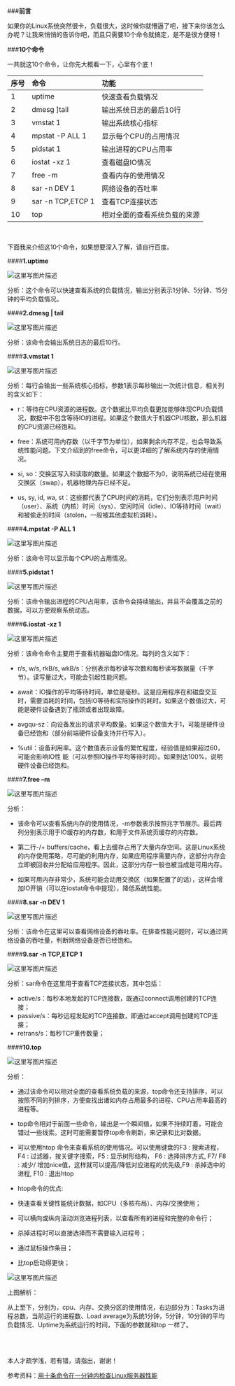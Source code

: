 ###**前言**

如果你的Linux系统突然很卡，负载很大，这时候你就懵逼了吧，接下来你该怎么办呢？让我来悄悄的告诉你吧，而且只需要10个命令就搞定，是不是很方便呀！


###**10个命令**

一共就这10个命令，让你先大概看一下，心里有个底！

|序号|命令|功能|
|:-----|:----|:-----|
|1|uptime | 快速查看负载情况|
|2|dmesg ]tail|输出系统日志的最后10行|
|3|vmstat 1|输出系统核心指标|
|4|mpstat -P ALL 1|显示每个CPU的占用情况|
|5|pidstat 1|输出进程的CPU占用率|
|6|iostat -xz 1|查看磁盘IO情况|
|7|free -m|查看内存的使用情况|
|8|sar -n DEV 1|网络设备的吞吐率|
|9|sar -n TCP,ETCP 1|查看TCP连接状态|
|10|top|相对全面的查看系统负载的来源|

<br>

下面我来介绍这10个命令，如果想要深入了解，请自行百度。

####**1.uptime**


![这里写图片描述](http://img.blog.csdn.net/20170703181900233?watermark/2/text/aHR0cDovL2Jsb2cuY3Nkbi5uZXQvYmFpeWVfeGluZw==/font/5a6L5L2T/fontsize/400/fill/I0JBQkFCMA==/dissolve/70/gravity/SouthEast)

分析：这个命令可以快速查看系统的负载情况，输出分别表示1分钟、5分钟、15分钟的平均负载情况。

####**2.dmesg | tail** 

![这里写图片描述](http://img.blog.csdn.net/20170703182048555?watermark/2/text/aHR0cDovL2Jsb2cuY3Nkbi5uZXQvYmFpeWVfeGluZw==/font/5a6L5L2T/fontsize/400/fill/I0JBQkFCMA==/dissolve/70/gravity/SouthEast)

分析：该命令会输出系统日志的最后10行。

####**3.vmstat 1**

![这里写图片描述](http://img.blog.csdn.net/20170703182149763?watermark/2/text/aHR0cDovL2Jsb2cuY3Nkbi5uZXQvYmFpeWVfeGluZw==/font/5a6L5L2T/fontsize/400/fill/I0JBQkFCMA==/dissolve/70/gravity/SouthEast)

分析：每行会输出一些系统核心指标，参数1表示每秒输出一次统计信息，相关列的含义如下：

* r：等待在CPU资源的进程数。这个数据比平均负载更加能够体现CPU负载情况，数据中不包含等待IO的进程。如果这个数值大于机器CPU核数，那么机器的CPU资源已经饱和。

* free：系统可用内存数（以千字节为单位），如果剩余内存不足，也会导致系统性能问题。下文介绍到的free命令，可以更详细的了解系统内存的使用情况。

* si, so：交换区写入和读取的数量。如果这个数据不为0，说明系统已经在使用交换区（swap），机器物理内存已经不足。

* us, sy, id, wa, st：这些都代表了CPU时间的消耗，它们分别表示用户时间（user）、系统（内核）时间（sys）、空闲时间（idle）、IO等待时间（wait）和被偷走的时间（stolen，一般被其他虚拟机消耗）。

####**4.mpstat -P ALL 1**

![这里写图片描述](http://img.blog.csdn.net/20170703182348064?watermark/2/text/aHR0cDovL2Jsb2cuY3Nkbi5uZXQvYmFpeWVfeGluZw==/font/5a6L5L2T/fontsize/400/fill/I0JBQkFCMA==/dissolve/70/gravity/SouthEast)

分析：该命令可以显示每个CPU的占用情况。

####**5.pidstat 1**

![这里写图片描述](http://img.blog.csdn.net/20170703182539690?watermark/2/text/aHR0cDovL2Jsb2cuY3Nkbi5uZXQvYmFpeWVfeGluZw==/font/5a6L5L2T/fontsize/400/fill/I0JBQkFCMA==/dissolve/70/gravity/SouthEast)

分析：该命令输出进程的CPU占用率，该命令会持续输出，并且不会覆盖之前的数据，可以方便观察系统动态。

####**6.iostat -xz 1**

![这里写图片描述](http://img.blog.csdn.net/20170703182741000?watermark/2/text/aHR0cDovL2Jsb2cuY3Nkbi5uZXQvYmFpeWVfeGluZw==/font/5a6L5L2T/fontsize/400/fill/I0JBQkFCMA==/dissolve/70/gravity/SouthEast)

分析：该命令命令主要用于查看机器磁盘IO情况。每列的含义如下：

* r/s, w/s, rkB/s, wkB/s：分别表示每秒读写次数和每秒读写数据量（千字节）。读写量过大，可能会引起性能问题。

* await：IO操作的平均等待时间，单位是毫秒。这是应用程序在和磁盘交互时，需要消耗的时间，包括IO等待和实际操作的耗时。如果这个数值过大，可能是硬件设备遇到了瓶颈或者出现故障。

* avgqu-sz：向设备发出的请求平均数量。如果这个数值大于1，可能是硬件设备已经饱和（部分前端硬件设备支持并行写入）。

* %util：设备利用率。这个数值表示设备的繁忙程度，经验值是如果超过60，可能会影响IO性
能（可以参照IO操作平均等待时间）。如果到达100%，说明硬件设备已经饱和。

####**7.free –m**

![这里写图片描述](http://img.blog.csdn.net/20170703182939790?watermark/2/text/aHR0cDovL2Jsb2cuY3Nkbi5uZXQvYmFpeWVfeGluZw==/font/5a6L5L2T/fontsize/400/fill/I0JBQkFCMA==/dissolve/70/gravity/SouthEast)

分析：

* 该命令可以查看系统内存的使用情况，-m参数表示按照兆字节展示。最后两列分别表示用于IO缓存的内存数，和用于文件系统页缓存的内存数。

* 第二行-/+ buffers/cache，看上去缓存占用了大量内存空间。这是Linux系统的内存使用策略，尽可能的利用内存，如果应用程序需要内存，这部分内存会立即被回收并分配给应用程序。因此，这部分内存一般也被当成是可用内存。

* 如果可用内存非常少，系统可能会动用交换区（如果配置了的话），这样会增加IO开销（可以在iostat命令中提现），降低系统性能。

####**8.sar -n DEV 1**

![这里写图片描述](http://img.blog.csdn.net/20170703183257668?watermark/2/text/aHR0cDovL2Jsb2cuY3Nkbi5uZXQvYmFpeWVfeGluZw==/font/5a6L5L2T/fontsize/400/fill/I0JBQkFCMA==/dissolve/70/gravity/SouthEast)

分析：该命令在这里可以查看网络设备的吞吐率。在排查性能问题时，可以通过网络设备的吞吐量，判断网络设备是否已经饱和。

####**9.sar -n TCP,ETCP 1**

![这里写图片描述](http://img.blog.csdn.net/20170703183508831?watermark/2/text/aHR0cDovL2Jsb2cuY3Nkbi5uZXQvYmFpeWVfeGluZw==/font/5a6L5L2T/fontsize/400/fill/I0JBQkFCMA==/dissolve/70/gravity/SouthEast)

分析：sar命令在这里用于查看TCP连接状态，其中包括：

* active/s：每秒本地发起的TCP连接数，既通过connect调用创建的TCP连接；
* passive/s：每秒远程发起的TCP连接数，即通过accept调用创建的TCP连接；
* retrans/s：每秒TCP重传数量；


####**10.top**

![这里写图片描述](http://img.blog.csdn.net/20170703184312938?watermark/2/text/aHR0cDovL2Jsb2cuY3Nkbi5uZXQvYmFpeWVfeGluZw==/font/5a6L5L2T/fontsize/400/fill/I0JBQkFCMA==/dissolve/70/gravity/SouthEast)

分析：

* 通过该命令可以相对全面的查看系统负载的来源，top命令还支持排序，可以按照不同的列排序，方便查找出诸如内存占用最多的进程、CPU占用率最高的进程等。

* top命令相对于前面一些命令，输出是一个瞬间值，如果不持续盯着，可能会错过一些线索。这时可能需要暂停top命令刷新，来记录和比对数据。

* 可以使用htop 命令来查看系统的使用情况。可以使用键盘的F3 : 搜索进程， F4 : 过滤器，按关键字搜索，F5 : 显示树形结构， F6 : 选择排序方式, F7/ F8 : 减少/ 增加nice值，这样就可以提高/降低对应进程的优先级,F9 : 杀掉选中的进程, F10 : 退出htop

* htop命令的优点:

 * 快速查看关键性能统计数据，如CPU（多核布局）、内存/交换使用；
 * 可以横向或纵向滚动浏览进程列表，以查看所有的进程和完整的命令行；
 * 杀掉进程时可以直接选择而不需要输入进程号；
 *  通过鼠标操作条目；
 * 比top启动得更快；

![这里写图片描述](http://img.blog.csdn.net/20170703184704570?watermark/2/text/aHR0cDovL2Jsb2cuY3Nkbi5uZXQvYmFpeWVfeGluZw==/font/5a6L5L2T/fontsize/400/fill/I0JBQkFCMA==/dissolve/70/gravity/SouthEast)

上图解析：

从上至下，分别为，cpu、内存、交换分区的使用情况，右边部分为：Tasks为进程总数，当前运行的进程数、Load average为系统1分钟，5分钟，10分钟的平均负载情况、Uptime为系统运行的时间，下面的参数就和top 一样了。

<br>
<br>

本人才疏学浅，若有错，请指出，谢谢！ 

参考资料：[用十条命令在一分钟内检查Linux服务器性能](http://www.infoq.com/cn/news/2015/12/linux-performance/)
